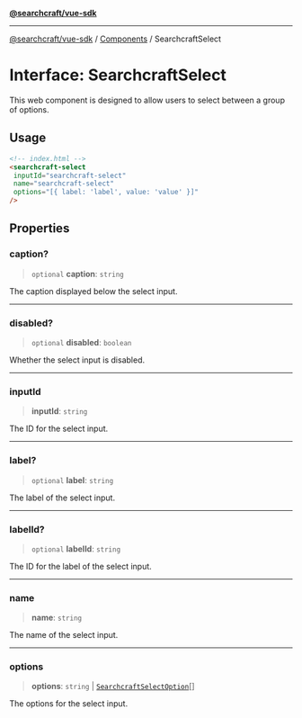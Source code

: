 [**@searchcraft/vue-sdk**](/reference/sdk/js-vue/README.md)

***

[@searchcraft/vue-sdk](/reference/sdk/js-vue/globals.md) / [Components](/reference/sdk/js-vue/namespaces/Components/README.md) / SearchcraftSelect

# Interface: SearchcraftSelect

This web component is designed to allow users to select between a group of options.
## Usage
```html
<!-- index.html -->
<searchcraft-select
 inputId="searchcraft-select"
 name="searchcraft-select"
 options="[{ label: 'label', value: 'value' }]"
/>
```

## Properties

### caption?

> `optional` **caption**: `string`

The caption displayed below the select input.

***

### disabled?

> `optional` **disabled**: `boolean`

Whether the select input is disabled.

***

### inputId

> **inputId**: `string`

The ID for the select input.

***

### label?

> `optional` **label**: `string`

The label of the select input.

***

### labelId?

> `optional` **labelId**: `string`

The ID for the label of the select input.

***

### name

> **name**: `string`

The name of the select input.

***

### options

> **options**: `string` \| [`SearchcraftSelectOption`](/reference/sdk/js-vue/type-aliases/SearchcraftSelectOption.md)[]

The options for the select input.
